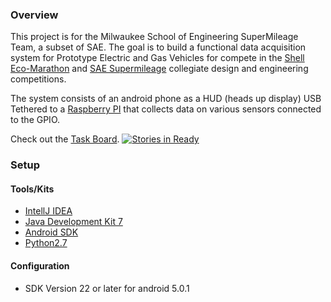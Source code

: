 
### Overview ###

This project is for the Milwaukee School of Engineering SuperMileage Team, a subset of SAE. The goal is to build a functional data acquisition system for Prototype Electric and Gas Vehicles for compete in the [Shell Eco-Marathon](http://www.shell.com/global/environment-society/ecomarathon/events/americas.html) and [SAE Supermileage](http://students.sae.org/cds/supermileage/) collegiate design and engineering competitions.

The system consists of an android phone as a HUD (heads up display) USB Tethered to a [Raspberry PI](https://www.raspberrypi.org/) that collects data on various sensors connected to the GPIO.

Check out the [Task Board](https://waffle.io/MSOE-Supermileage/DAQ). [![Stories in Ready](https://badge.waffle.io/MSOE-Supermileage/DAQ.png?label=ready&title=Ready)](https://waffle.io/MSOE-Supermileage/DAQ)

### Setup ###

#### Tools/Kits ####
* [IntellJ IDEA](http://www.jetbrains.com/idea/)
* [Java Development Kit 7](http://www.oracle.com/technetwork/java/javase/downloads/jdk7-downloads-1880260.html)
* [Android SDK](https://developer.android.com/sdk/index.html)
* [Python2.7](https://docs.python.org/2/)
    
#### Configuration ####
* SDK Version 22 or later for android 5.0.1

